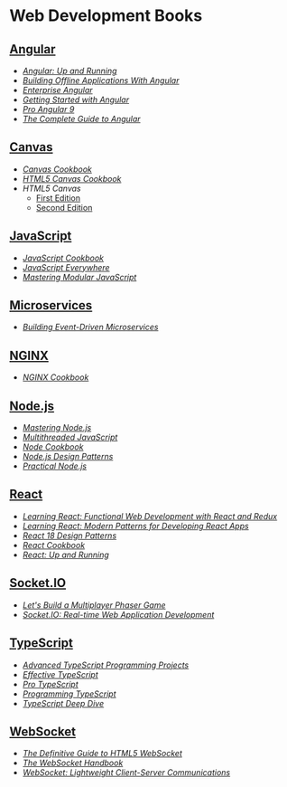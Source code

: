 # Web Development Books

## [Angular](./books/Angular/)

* [_Angular: Up and Running_](./books/Angular/Angular%20Up%20and%20Running%20Learning%20Angular,%20Step%20by%20Step%20(Shyam%20Seshadri)%20(Z-Library).pdf)
* [_Building Offline Applications With Angular_](./books/Angular/Building%20Offline%20Applications%20with%20Angular%20Develop%20Reliable,%20Performant%20Web%20Applications%20for%20Desktop%20and%20Mobile%20Platforms%20(Venkata%20Keerti%20Kotaru)%20(Z-Library).pdf)
* [_Enterprise Angular_](./books/Angular/Enterprise%20Angular%20DDD,%20Nx%20Monorepos%20and%20Micro%20Frontends%20(Manfred%20Steyer)%20(Z-Library).pdf)
* [_Getting Started with Angular_](./books/Angular/Getting%20Started%20With%20Angular%20(Stephen%20Adams)%20(Z-Library).pdf)
* [_Pro Angular 9_](./books/Angular/Pro%20Angular%209%20Build%20Powerful%20and%20Dynamic%20Web%20Apps%20(Adam%20Freeman)%20(Z-Library).pdf)
* [_The Complete Guide to Angular_](./books/Angular/Ng-Book%20The%20Complete%20Guide%20to%20Angular%2011%20(Felipe%20Coury,%20Ari%20Lerner,%20Nate%20Murray%20etc.)%20(Z-Library).pdf)

## [Canvas](./books/Canvas/)

* [_Canvas Cookbook_](./books/Canvas/vdoc.pub_canvas-cookbook.pdf)
* [_HTML5 Canvas Cookbook_](./books/Canvas/html5-canvas-cookbook.pdf)
* _HTML5 Canvas_
    * [First Edition](./books/Canvas/HTML5-Canvas-1st-Edition.pdf)
    * [Second Edition](./books/Canvas/HTML5-Canvas-2nd-Edition.pdf)

## [JavaScript](./books/JavaScript/)

* [_JavaScript Cookbook_](./books/JavaScript/JavaScript%20Cookbook%20Programming%20the%20Web%20(Adam%20D.%20Scott,%20Matthew%20MacDonald%20etc.)%20(Z-Library).pdf)
* [_JavaScript Everywhere_](./books/JavaScript/JavaScript%20Everywhere.pdf)
* [_Mastering Modular JavaScript_](./books/JavaScript/Mastering%20Modular%20JavaScript%20(Nicolás%20Bevacqua)%20(Z-Library).pdf)

## [Microservices](./books/microservices/)

* [_Building Event-Driven Microservices_](./books/microservices/Building%20Event-Driven%20Microservices%20Leveraging%20Organizational%20Data%20at%20Scale%20(Adam%20Bellemare)%20(Z-Library).pdf)

## [NGINX](./books/NGINX/)

* [_NGINX Cookbook_](./books/NGINX/NGINX.Cookbook.pdf)

## [Node.js](./books/Node.js/)

* [_Mastering Node.js_](./books/Node.js/Mastering-Node.js.pdf)
* [_Multithreaded JavaScript_](./books/Node.js/Multithreaded%20JavaScript%20Concurrency%20Beyond%20the%20Event%20Loop%20(Hunter,%20II%20Thomas,%20English,%20Bryan)%20(z-lib.org).pdf)
* [_Node Cookbook_](./books/Node.js/Node%20Cookbook,%202nd%20Edition%20Over%2050%20recipes%20to%20master%20the%20art%20of%20asynchronous%20server-side%20JavaScript%20using%20Node.js,%20with...%20(David%20Mark%20Clements)%20(Z-Library).pdf)
* [_Node.js Design Patterns_](./books/Node.js/Node.js%20Design%20Patterns%203rd%20Edition-2020.pdf)
* [_Practical Node.js_](./books/Node.js/Practical%20Node.js%20Building%20Real-World%20Scalable%20Web%20Apps%20(Azat%20Mardan)%20(Z-Library).pdf)

## [React](./books/React/)

* [_Learning React: Functional Web Development with React and Redux_](./books/React/Learning%20React%20Modern%20Patterns%20for%20Developing%20React%20Apps%20(Eve%20Porcello,%20Alex%20Banks)%20(Z-Library).pdf)
* [_Learning React: Modern Patterns for Developing React Apps_](./books/React/Learning%20React%20Modern%20Patterns%20for%20Developing%20React%20Apps%20(Eve%20Porcello,%20Alex%20Banks)%20(Z-Library).pdf)
* [_React 18 Design Patterns_](./books/React/React%2018%20Design%20Patterns%20and%20Best%20Practices%20(Carlos%20Santana%20Roldán)%20(Z-Library).pdf)
* [_React Cookbook_](./books/React/React%20Cookbook%20Recipes%20for%20Mastering%20the%20React%20Framework%20(David%20Griffiths,%20Dawn%20Griffiths)%20(Z-Library).pdf)
* [_React: Up and Running_](./books/React/React.Up.and.Running.2nd.Edition.Stoyan.Stefanov.OReilly.9781492051466.EBooksWorld.ir.pdf)

## [Socket.IO](./books/Socket.IO/)

* [_Let's Build a Multiplayer Phaser Game_](./books/Socket.IO/Let’s%20Build%20a%20Multiplayer%20Phaser%20Game%20With%20TypeScript,%20Socket.IO,%20and%20Phaser%20(Oscar%20Lodriguez)%20(Z-Library).pdf)
* [_Socket.IO: Real-time Web Application Development_](./books/Socket.IO/Socket.IO%20Real-time%20Web%20Application%20Development%20(Rohit%20Rai)%20(Z-Library).pdf)

## [TypeScript](./books/TypeScript/)

* [_Advanced TypeScript Programming Projects_](./books/TypeScript/Advanced%20TypeScript%20programming%20projects%20build%209%20different%20apps%20with%20TypeScript%203%20and%20JavaScript%20frameworks%20such%20as%20Angular,...%20(O’Hanlon,%20Peter)%20(Z-Library).epub)
* [_Effective TypeScript_](./books/TypeScript/Effective%20TypeScript%2062%20Specific%20Ways%20to%20Improve%20Your%20TypeScript%20(Dan%20Vanderkam)%20(Z-Library).pdf)
* [_Pro TypeScript_](./books/TypeScript/Pro%20TypeScript%20Application-Scale%20JavaScript%20Development%20(Steve%20Fenton)%20(Z-Library).pdf)
* [_Programming TypeScript_](./books/TypeScript/Programming%20TypeScript%20Making%20your%20JavaScript%20applications%20scale%20(Boris%20Cherny)%20(Z-Library).pdf)
* [_TypeScript Deep Dive_](./books/TypeScript/TypeScript%20Deep%20Dive%20(Basarat%20Ali%20Syed)%20(Z-Library).pdf)

## [WebSocket](./books/WebSocket/)

* [_The Definitive Guide to HTML5 WebSocket_](./books/WebSocket/The%20Definitive%20Guide%20to%20HTML5%20WebSocket%20(Vanessa%20Wang)%20(Z-Library).pdf)
* [_The WebSocket Handbook_](./books/WebSocket/the-websocket-handbook.pdf)
* [_WebSocket: Lightweight Client-Server Communications_](./books/WebSocket/WebSocket.pdf)
